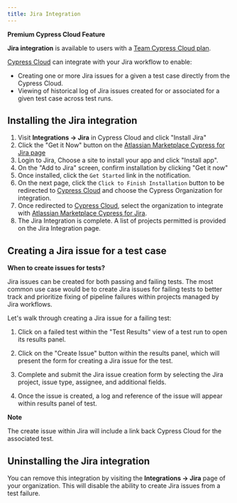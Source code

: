 ```yaml
---
title: Jira Integration
---
```


<Alert type="success">

<strong class="alert-header"><Icon name="star"></Icon> Premium Cypress Cloud Feature</strong>

**Jira integration** is available to users with a
[Team Cypress Cloud plan](https://cypress.io/pricing).

</Alert>

[Cypress Cloud](https://on.cypress.io/cloud) can integrate with your
Jira workflow to enable:

- Creating one or more Jira issues for a given a test case directly from the
  Cypress Cloud.
- Viewing of historical log of Jira issues created for or associated for a given
  test case across test runs.

## Installing the Jira integration

1. Visit **Integrations → Jira** in Cypress Cloud and click "Install
   Jira"
   <DocsImage src="/img/dashboard/jira-integration/dashboard-jira-integration-install.png" alt="Cypress Cloud Integrations" ></DocsImage>
2. Click the "Get it Now" button on the
   [Atlassian Marketplace Cypress for Jira page](https://marketplace.atlassian.com/apps/1224341/cypress-for-jira?hosting=cloud&tab=overview)
   <DocsImage src="/img/dashboard/jira-integration/dashboard-jira-atlassian-get-it-now.png" alt="Atlassian Marketplace Cypress for Jira" ></DocsImage>
3. Login to Jira, Choose a site to install your app and click "Install app".
   <DocsImage src="/img/dashboard/jira-integration/dashboard-jira-atlassian-choose-site.png" alt="Atlassian Marketplace Cypress for Jira Choose Site" ></DocsImage>
4. On the "Add to Jira" screen, confirm installation by clicking "Get it now"
   <DocsImage src="/img/dashboard/jira-integration/dashboard-jira-atlassian-confirm-install.png" alt="Atlassian Marketplace Cypress for Jira Installation Confirmation" ></DocsImage>
5. Once installed, click the `Get Started` link in the notification.
   <DocsImage src="/img/dashboard/jira-integration/dashboard-jira-atlassian-success.png" alt="Atlassian Marketplace Cypress for Jira Installation Success" ></DocsImage>
6. On the next page, click the `Click to Finish Installation` button to be
   redirected to [Cypress Cloud](https://cloud.cypress.io/) and
   choose the Cypress Organization for integration.
   <DocsImage src="/img/dashboard/jira-integration/dashboard-jira-atlassian-finish-install-step.png" alt="Atlassian Marketplace Cypress for Jira Installation Finish Installation" ></DocsImage>
7. Once redirected to [Cypress Cloud](https://cloud.cypress.io/), select the
   organization to integrate with
   [Atlassian Marketplace Cypress for Jira](https://marketplace.atlassian.com/apps/1224341/cypress-for-jira?hosting=cloud&tab=overview).
   <DocsImage src="/img/dashboard/jira-integration/dashboard-jira-integration-choose-cypress-org.png" alt="Cypress Cloud Select Organization for Jira Integration" ></DocsImage>
8. The Jira Integration is complete. A list of projects permitted is provided on
   the Jira Integration page.
   <DocsImage src="/img/dashboard/jira-integration/dashboard-jira-integration-completed.png" alt="Cypress Cloud Jira Integration" ></DocsImage>

## Creating a Jira issue for a test case

<Alert type="info">

<strong class="alert-header">When to create issues for tests?</strong>

Jira issues can be created for both passing and failing tests. The most common
use case would be to create Jira issues for failing tests to better track and
prioritize fixing of pipeline failures within projects managed by Jira
workflows.

</Alert>

Let's walk through creating a Jira issue for a failing test:

1. Click on a failed test within the "Test Results" view of a test run to open
   its results panel.

2. Click on the "Create Issue" button within the results panel, which will
   present the form for creating a Jira issue for the test.
   <DocsImage src="/img/dashboard/jira-integration/dashboard-jira-integration-create-issue.png" alt="Create Jira Issue Button" ></DocsImage>

3. Complete and submit the Jira issue creation form by selecting the Jira
   project, issue type, assignee, and additional fields.
   <DocsImage src="/img/dashboard/jira-integration/dashboard-jira-integration-modal.png" alt="Create Jira Issue Modal" ></DocsImage>

4. Once the issue is created, a log and reference of the issue will appear
   within results panel of test.
   <DocsImage src="/img/dashboard/jira-integration/dashboard-jira-integration-inline-issue.png" alt="Jira Issue in Cypress Failure Context" ></DocsImage>

   <Alert type="info">

<strong class="alert-header">Note</strong>

The create issue within Jira will include a link back Cypress Cloud for
the associated test.
<DocsImage src="/img/dashboard/jira-integration/dashboard-jira-integration-jira-issue.png" alt="Jira Issue of Cypress Failure" ></DocsImage>

</Alert>

## Uninstalling the Jira integration

You can remove this integration by visiting the **Integrations → Jira** page of
your organization. This will disable the ability to create Jira issues from a
test failure.
